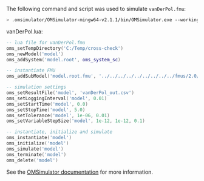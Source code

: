 The following command and script was used to simulate `vanDerPol.fmu`:
```bash
> .omsimulator/OMSimulator-mingw64-v2.1.1/bin/OMSimulator.exe --workingDir=results/2.0/me/win64/OMSimulator/v2.1.1/FMUSDK/2.0.3/vanDerPol --stripRoot=true --skipCSVHeader=true --addParametersToCSV=true --suppressPath=true --timeout=60 vanDerPol.lua
```

vanDerPol.lua:
```lua
-- lua file for vanDerPol.fmu
oms_setTempDirectory('C:/Temp/cross-check')
oms_newModel('model')
oms_addSystem('model.root', oms_system_sc)

-- instantiate FMU
oms_addSubModel('model.root.fmu', '../../../../../../../../../fmus/2.0/me/win64/FMUSDK/2.0.3/vanDerPol/vanDerPol.fmu')

-- simulation settings
oms_setResultFile('model', 'vanDerPol_out.csv')
oms_setLoggingInterval('model', 0.01)
oms_setStartTime('model', 0.0)
oms_setStopTime('model', 5.0)
oms_setTolerance('model', 1e-06, 0.01)
oms_setVariableStepSize('model', 1e-12, 1e-12, 0.1)

-- instantiate, initialize and simulate
oms_instantiate('model')
oms_initialize('model')
oms_simulate('model')
oms_terminate('model')
oms_delete('model')
```
See the [OMSimulator documentation](https://openmodelica.org/doc/OMSimulator/master/html/index.html) for more information.

